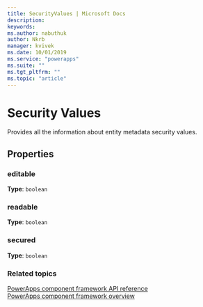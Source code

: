 ```yaml
---
title: SecurityValues | Microsoft Docs
description: 
keywords:
ms.author: nabuthuk
author: Nkrb
manager: kvivek
ms.date: 10/01/2019
ms.service: "powerapps"
ms.suite: ""
ms.tgt_pltfrm: ""
ms.topic: "article"
---
```


# Security Values

Provides all the information about entity metadata security values. 

## Properties

### editable

**Type**: `boolean`

### readable

**Type**: `boolean`

### secured

**Type**: `boolean`

### Related topics

[PowerApps component framework API reference](../reference/index.md)<br/>
[PowerApps component framework overview](../overview.md)